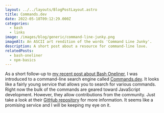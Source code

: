 ```yaml
---
layout: ../../layouts/BlogPostLayout.astro
title: Commands.dev
date: 2022-05-18T09:12:29.000Z
categories:
  - bash
  - links
image: /images/blog/generic/command-line-junky.png
imageAlt: An ASCII art rendition of the words 'Command Line Junky'.
description: A short post about a resource for command-line love.
relatedPosts:
  - bash-oneliner
  - npm-basics
---
```


As a short follow-up to [my recent post about Bash Oneliner](/blog/bash-oneliner/),
I was introduced to a command-line search engine called [Commands.dev](https://www.commands.dev/).
It looks like a fairly young service that allows you to search for various commands.
Right now the bulk of the commands are geared toward JavaScript development. However,
they allow contributions from the community. Just take a look at their
[GitHub repository](https://github.com/warpdotdev/workflows#contributing) for more
information. It seems like a promising service and I will be keeping my eye on it.
